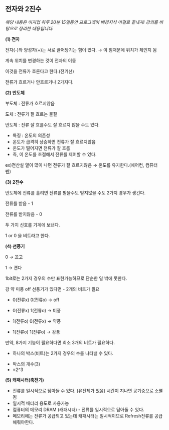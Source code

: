 ## 전자와 2진수

*해당 내용은 이지업 하루 20분 15일동안 프로그래머 배경지식 이걸로 끝내자! 강의를 바탕으로 정리한 내용입니다.*



**(1) 전자**

전자(-)와 양성자(+)는 서로 끌어당기는 힘이 있다. → 이 힘때문에 위치가 체인지 됨

계속 위치를 변경하는 것이 전자의 이동

이것을 전류가 흐른다고 한다.(전기선)

전류가 흐르거나 안흐르거나 2가지다. 





**(2) 반도체**

부도체 : 전류가 흐르지않음

도체 : 전류가 잘 흐르는 물질

반도체 : 전류 잘 흐를수도 잘 흐르지 않을 수도 있다.

- 특징 : 온도의 의존성
- 온도가 급격히 상승하면 전류가 잘 흐르지않음
- 온도가 떨어지면 전류가 잘 흐름
- 즉, 이 온도를 조절해서 전류를 제어할 수 있다.

ex)전산실 열이 많이 나면 전류가 잘 흐르지않음 → 온도를 유지한다.(에어컨, 컴퓨터 펜)





**(3) 2진수**

반도체에 전류를 흘리면 전류를 받을수도 받지않을 수도 2가지 경우가 생긴다.

전류를 받음 - 1

전류를 받지않음  - 0

두 가지 신호를 기계에 보낸다.

1 or 0 을 비트라고 한다.





**(4) 선풍기**

0 → 끄고

1 → 켠다

1bit로는 2가지 경우의 수만 표현가능하므로 단순한 일 밖에 못한다.

강 약 미풍 off 선풍기가 있다면 - 2개의 비트가 필요

* 0(전류x) 0(전류x) → off

* 0(전류x) 1(전류o) → 미풍

* 1(전류o) 0(전류x) → 약풍

* 1(전류o) 1(전류o) → 강풍

  
  
  

만약, 8가지 기능이 필요하다면 최소 3개의 비트가 필요하다.

* 하나의 박스(비트)는 2가지 경우의 수를 나타낼 수 있다.

- 박스의 개수(3)
- =2^3






**(5) 캐패시터(축전기)**

- 전류를 일시적으로 담아둘 수 있다. (유전체가 있음) 시간이 지나면 공기중으로 소멸됨
- 일시적 배터리 용도로 사용가능
- 컴퓨터의 메모리 DRAM (캐패시터) - 전류를 일시적으로 담아둘 수 있다.
- 메모리에는 전류가 공급되고 있는데 캐패시터는 일시적이므로 Refresh전류를 공급해줘야한다.